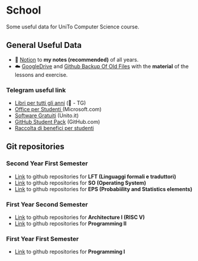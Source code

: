 # School
Some useful data for UniTo Computer Science course.


## General Useful Data
* 📓 [Notion](https://matteodinoia.notion.site/Appunti-07db9c8c18374a6cb5439f3c1dd2c051) 
to **my notes (recommended)** of all years.
* ☁️ [GoogleDrive](https://drive.google.com/drive/folders/1ifRzfyEtgmeSgAgM3GotgujDW2efcrBz?usp=sharing) 
and [Github Backup Of Old Files](https://github.com/matteo-dinoia/uni-files) with the **material** of the lessons and exercise.


### Telegram useful link
* [Libri per tutti gli anni](http://t.me/neeggafiles) (📢 - TG)
* [Office per Studenti ](https://www.microsoft.com/it-it/education/products/office)
(Microsoft.com)
* [Software Gratuiti](http://laurea.educ.di.unito.it/index.php/info-utili/servizi-agli-studenti/accordi-distribuzione-software/) (Unito.it)
* [GitHub Student Pack](https://education.github.com/pack) (GitHub.com)
* [Raccolta di benefici per studenti](https://telegra.ph/Lista-Benefici-Accessibili-a-Studenti-Universitari-09-03)


## Git repositories
### Second Year First Semester

* [Link](https://github.com/matteo-dinoia/uni-formal-languages) 
to github repositories for **LFT (Linguaggi formali e traduttori)**
* [Link](https://github.com/matteo-dinoia/uni-operating-system)
to github repositories for **SO (Operating System)**
* [Link](https://github.com/matteo-dinoia/uni-statistics) 
to github repositories for **EPS (Probabiility and Statistics elements)**


### First Year Second Semester
* [Link](https://github.com/matteo-dinoia/uni-architecture-1) 
to github repositories for **Architecture I (RISC V)**
* [Link](https://github.com/matteo-dinoia/uni-programming-2) 
to github repositories for **Programming II**

### First Year First Semester
* [Link](https://github.com/matteo-dinoia/uni-programming-1) 
to github repositories for **Programming I**
